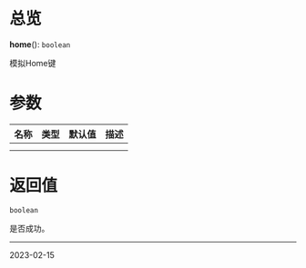 # 总览

**home**(): `boolean`

模拟Home键

# 参数
| 名称 | 类型 | 默认值 | 描述                            |
| ---- | ---- | ------ | ------------------------------- |
|      |      |        |                                 |
|      |      |        |  |

# 返回值

`boolean`

是否成功。


---
2023-02-15